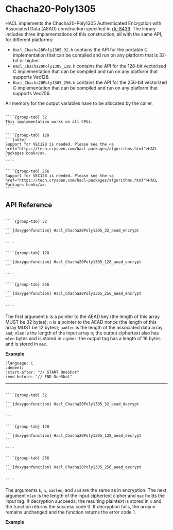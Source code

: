 # Chacha20-Poly1305

HACL implements the Chacha20-Poly1305 Authenticated Encryption with Associated Data (AEAD) construction specified in [rfc 8439].
The library includes three implementations of this construction, all with the same API, for different platforms:

* `Hacl_Chacha20Poly1305_32.h` contains the API for the portable C implementation that can be compiled and run on any platform that is 32-bit or higher.
* `Hacl_Chacha20Poly1305_128.h` contains the API for the 128-bit vectorized C implementation that can be compiled and run on any platform that supports Vec128.
* `Hacl_Chacha20Poly1305_256.h` contains the API for the 256-bit vectorized C implementation that can be compiled and run on any platform that supports Vec256.

All memory for the output variables have to be allocated by the caller.

`````{tabs}

````{group-tab} 32
This implementation works on all CPUs.
````

````{group-tab} 128
```{note}
Support for VEC128 is needed. Please see the <a href="https://tech.cryspen.com/hacl-packages/algorithms.html">HACL Packages book</a>.
```
````

````{group-tab} 256
Support for VEC128 is needed. Please see the <a href="https://tech.cryspen.com/hacl-packages/algorithms.html">HACL Packages book</a>.
````
`````

## API Reference

`````{tabs}

````{group-tab} 32

```{doxygenfunction} Hacl_Chacha20Poly1305_32_aead_encrypt
```

````

````{group-tab} 128

```{doxygenfunction} Hacl_Chacha20Poly1305_128_aead_encrypt
```

````

````{group-tab} 256

```{doxygenfunction} Hacl_Chacha20Poly1305_256_aead_encrypt
```

````
`````

The first argument `k` is a pointer to the AEAD key (the length of this array MUST be 32 bytes);
`n` is a pointer to the AEAD nonce (the length of this array MUST be 12 bytes);
`aadlen` is the length of the associated data array `aad`;
`mlen` is the length of the input array `m`;
the output ciphertext also has `mlen` bytes and is stored in `cipher`;
the output tag has a length of 16 bytes and is stored in `mac`.

**Example**

```{literalinclude} ../../../../tests/chacha20poly1305.cc
:language: C
:dedent:
:start-after: "// START OneShot"
:end-before: "// END OneShot"
```

-------------------------------------------------------------------------------

`````{tabs}

````{group-tab} 32

```{doxygenfunction} Hacl_Chacha20Poly1305_32_aead_decrypt
```

````

````{group-tab} 128

```{doxygenfunction} Hacl_Chacha20Poly1305_128_aead_decrypt
```

````

````{group-tab} 256

```{doxygenfunction} Hacl_Chacha20Poly1305_256_aead_decrypt
```

````
`````

The arguments `k`, `n`, `aadlen`, and `aad` are the same as in encryption.
The next argument `mlen` is the length of the input ciphertext cipher and `mac` holds the input tag.
If decryption succeeds, the resulting plaintext is stored in `m` and the function returns the success code 0.
If decryption fails, the array `m` remains unchanged and the function returns the error code 1.

**Example**

```c
```

[rfc 8439]: https://www.rfc-editor.org/rfc/rfc8439.html
